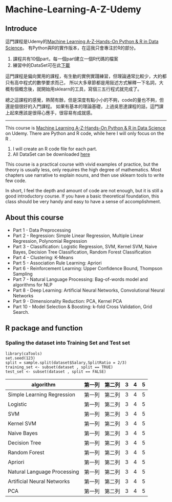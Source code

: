 # Machine-Learning-A-Z-Udemy

 ## Introduce


 這門課程是Udemy的[Machine Learning A-Z-Hands-On Python & R in Data Science](https://www.udemy.com/machinelearningchinese/)。
   有Python與R的實作版本，在這我只會專注於R的部分。 
  
 
  1. 課程共有10個part，每一個part建立一個R代碼的檔案
  2. 練習中的DataSet可在此[下載](https://www.superdatascience.com/pages/%E4%B8%8B%E8%BD%BD%E6%95%B0%E6%8D%AE%E9%9B%86)
  
  
 這門課程是偏向實用的課程，有生動的實例實踐練習，但理論通常比較少，大約都只有高中程式的數學要求而己，
 所以大多章節都是用敍述方式解釋一下名詞，大概有個概念後，就開始用sklearn的工具，寫個三五行程式就完成了。 
 
總之這課程的感覺，熱鬧有餘，但是深度有點小小的不夠，code的量也不夠，但還是個很好的入門課程。
 如果有基本的理論基礎，上過吳恩達課程的話，這門課上起來應該是很得心應手，很容易有成就感。 
 
 
 ---------------------------------------

 This course is [Machine Learning A-Z-Hands-On Python & R in Data Science](https://www.udemy.com/machinelearningchinese/) on Udemy. 
 There are Python and R code, while here I will only focus on the R .

1. I will create an R code file for each part. 
2. All DataSet can be downloaded [here](https://www.superdatascience.com/pages/%E4%B8%8B%E8%BD%BD%E6%95%B0%E6%8D%AE%E9%9B%86)

This course is a practical course with vivid examples of practice, but the theory is usually less, 
only requires the high degree of mathematics. 
 Most chapters use narrative to explain nouns, and then use sklearn tools to write  few code. 
 

In short, I feel the depth and amount of code are not enough, but it is still a good introductory course. 
If you have a basic theoretical foundation, 
this class should be very handy and easy to have a sense of accomplishment.


## About this course
- Part 1 - Data Preprocessing
- Part 2 - Regression: Simple Linear Regression, Multiple Linear Regression, Polynomial Regression
- Part 3 - Classification: Logistic Regression, SVM, Kernel SVM, Naive Bayes, Decision Tree Classification, Random Forest Classification
- Part 4 - Clustering: K-Means
- Part 5 - Association Rule Learning: Apriori
- Part 6 - Reinforcement Learning: Upper Confidence Bound, Thompson Sampling
- Part 7 - Natural Language Processing: Bag-of-words model and algorithms for NLP
- Part 8 - Deep Learning: Artificial Neural Networks, Convolutional Neural Networks
- Part 9 - Dimensionality Reduction: PCA, Kernel PCA
- Part 10 - Model Selection & Boosting: k-fold Cross Validation, Grid Search.
 
## R package and function

### Spaling the dataset into Training Set and Test set
```
library(caTools)	
set.seed(123) 
split = sample.split(dataset$Salary,SplitRatio = 2/3)	
training_set <- subset(dataset , split == TRUE)
test_set <- subset(dataset , split == FALSE)
```

algorithm     | 第一列     | 第二列     | 3    |4       |5
 -------- | :-----------:  | :-----------: | :-----------:  | :-----------:  | :-----------:  
Simple Learning Regression    | 第一列     | 第二列    | 3    |4       |5
Logistic    | 第一列     | 第二列    | 3    |4       |5
SVM    | 第一列     | 第二列    | 3    |4       |5
Kernel SVM    | 第一列     | 第二列    | 3    |4       |5
Naive Bayes    | 第一列     | 第二列    | 3    |4       |5
Decision Tree    | 第一列     | 第二列    | 3    |4       |5
Random Forest    | 第一列     | 第二列    | 3    |4       |5
Apriori    | 第一列     | 第二列    | 3    |4       |5
Natural Language Processing    | 第一列     | 第二列    | 3    |4       |5
Artificial Neural Networks   | 第一列     | 第二列    | 3    |4       |5
PCA  | 第一列     | 第二列    | 3    |4       |5
